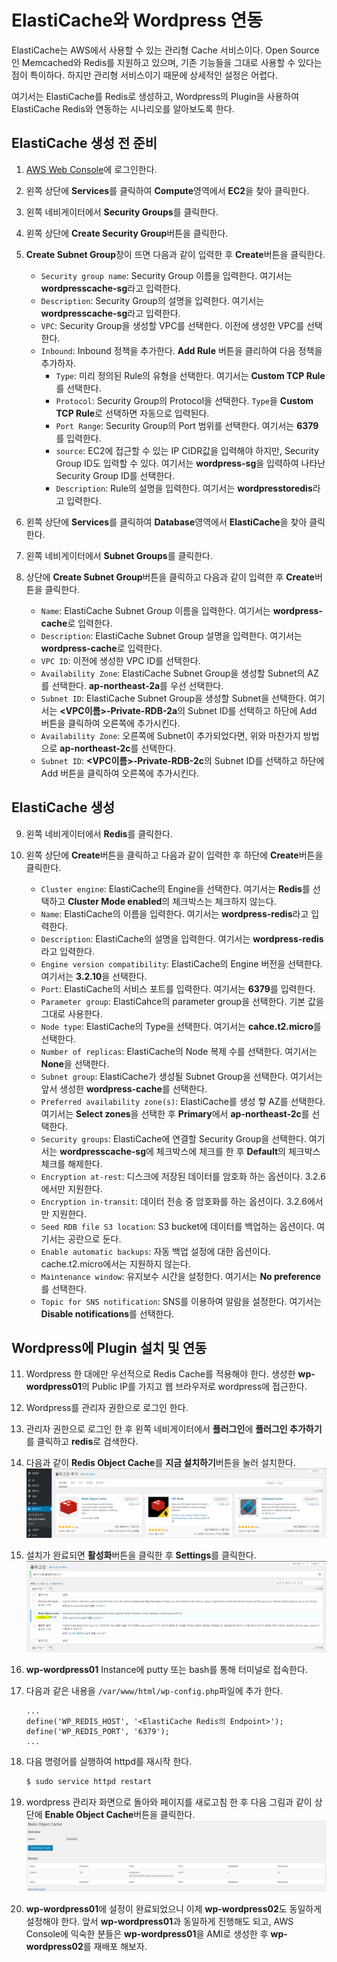 # ElastiCache와 Wordpress 연동
ElastiCache는 AWS에서 사용할 수 있는 관리형 Cache 서비스이다. Open Source인 Memcached와 Redis를 지원하고 있으며, 기존 기능들을 그대로 사용할 수 있다는 점이 특이하다. 하지만 관리형 서비스이기 때문에 상세적인 설정은 어렵다.

여기서는 ElastiCache를 Redis로 생성하고, Wordpress의 Plugin을 사용하여 ElastiCache Redis와 연동하는 시나리오를 알아보도록 한다.

## ElastiCache 생성 전 준비
1. [AWS Web Console](https://signin.aws.amazon.com/console)에 로그인한다.

2. 왼쪽 상단에 **Services**를 클릭하여 **Compute**영역에서 **EC2**을 찾아 클릭한다.

3. 왼쪽 네비게이터에서 **Security Groups**를 클릭한다.

4. 왼쪽 상단에 **Create Security Group**버튼을 클릭한다.

5. **Create Subnet Group**창이 뜨면 다음과 같이 입력한 후 **Create**버튼을 클릭한다.
    - `Security group name`: Security Group 이름을 입력한다. 여기서는 **wordpresscache-sg**라고 입력한다.
    - `Description`: Security Group의 설명을 입력한다. 여기서는 **wordpresscache-sg**라고 입력한다.
    - `VPC`: Security Group을 생성할 VPC를 선택한다. 이전에 생성한 VPC를 선택한다.
    - `Inbound`: Inbound 정책을 추가한다. **Add Rule** 버튼을 클리하여 다음 정책을 추가하자.
        - `Type`: 미리 정의된 Rule의 유형을 선택한다. 여기서는 **Custom TCP Rule**를 선택한다.
        - `Protocol`: Security Group의 Protocol을 선택한다. `Type`을 **Custom TCP Rule**로 선택하면 자동으로 입력된다.
        - `Port Range`: Security Group의 Port 범위를 선택한다. 여기서는 **6379**를 입력한다.
        - `source`: EC2에 접근할 수 있는 IP CIDR값을 입력해야 하지만, Security Group ID도 입력할 수 있다. 여기서는 **wordpress-sg**을 입력하여 나타난 Security Group ID를 선택한다.
        - `Description`: Rule의 설명을 입력한다. 여기서는 **wordpresstoredis**라고 입력한다.

6. 왼쪽 상단에 **Services**를 클릭하여 **Database**영역에서 **ElastiCache**을 찾아 클릭한다.

7. 왼쪽 네비게이터에서 **Subnet Groups**를 클릭한다.

8. 상단에 **Create Subnet Group**버튼을 클릭하고 다음과 같이 입력한 후 **Create**버튼을 클릭한다.
    - `Name`: ElastiCache Subnet Group 이름을 입력한다. 여기서는 **wordpress-cache**로 입력한다.
    - `Description`: ElastiCache Subnet Group 설명을 입력한다. 여기서는 **wordpress-cache**로 입력한다.
    - `VPC ID`: 이전에 생성한 VPC ID를 선택한다.
    - `Availability Zone`: ElastiCache Subnet Group을 생성할 Subnet의 AZ를 선택한다. **ap-northeast-2a**를 우선 선택한다.
    - `Subnet ID`: ElastiCache Subnet Group을 생성할 Subnet을 선택한다. 여기서는 **<VPC이름>-Private-RDB-2a**의 Subnet ID를 선택하고 하단에 Add 버튼을 클릭하여 오른쪽에 추가시킨다.
    - `Availability Zone`: 오른쪽에 Subnet이 추가되었다면, 위와 마찬가지 방법으로 **ap-northeast-2c**를 선택한다.
    - `Subnet ID`: **<VPC이름>-Private-RDB-2c**의 Subnet ID를 선택하고 하단에 Add 버튼을 클릭하여 오른쪽에 추가시킨다.

## ElastiCache 생성
9. 왼쪽 네비게이터에서 **Redis**를 클릭한다.

10. 왼쪽 상단에 **Create**버튼을 클릭하고 다음과 같이 입력한 후 하단에 **Create**버튼을 클릭한다.
    - `Cluster engine`: ElastiCache의 Engine을 선택한다. 여기서는 **Redis**를 선택하고 **Cluster Mode enabled**의 체크박스는 체크하지 않는다.
    - `Name`: ElastiCache의 이름을 입력한다. 여기서는 **wordpress-redis**라고 입력한다.
    - `Description`: ElastiCache의 설명을 입력한다. 여기서는 **wordpress-redis**라고 입력한다.
    - `Engine version compatibility`: ElastiCache의 Engine 버전을 선택한다. 여기서는 **3.2.10**을 선택한다.
    - `Port`: ElastiCache의 서비스 포트를 입력한다. 여기서는 **6379**를 입력한다.
    - `Parameter group`: ElastiCahce의 parameter group을 선택한다. 기본 값을 그대로 사용한다.
    - `Node type`: ElastiCache의 Type을 선택한다. 여기서는 **cahce.t2.micro**를 선택한다.
    - `Number of replicas`: ElastiCache의 Node 복제 수를 선택한다. 여기서는 **None**을 선택한다.
    - `Subnet group`: ElastiCache가 생성될 Subnet Group을 선택한다. 여기서는 앞서 생성한 **wordpress-cache**를 선택한다.
    - `Preferred availability zone(s)`: ElastiCache를 생성 핳 AZ를 선택한다. 여기서는 **Select zones**을 선택한 후 **Primary**에서 **ap-northeast-2c**를 선택한다.
    - `Security groups`: ElastiCache에 연결할 Security Group을 선택한다. 여기서는 **wordpresscache-sg**에 체크박스에 체크를 한 후 **Default**의 체크박스 체크를 해제한다.
    - `Encryption at-rest`: 디스크에 저장된 데이터를 암호화 하는 옵션이다. 3.2.6에서만 지원한다.
    - `Encryption in-transit`: 데이터 전송 중 암호화를 하는 옵션이다. 3.2.6에서만 지원한다.
    - `Seed RDB file S3 location`: S3 bucket에 데이터를 백업하는 옵션이다. 여기서는 공란으로 둔다.
    - `Enable automatic backups`: 자동 백업 설정에 대한 옵션이다. cache.t2.micro에서는 지원하지 않는다.
    - `Maintenance window`: 유지보수 시간을 설정한다. 여기서는 **No preference**를 선택한다.
    - `Topic for SNS notification`: SNS를 이용하여 알람을 설정한다. 여기서는 **Disable notifications**를 선택한다.

## Wordpress에 Plugin 설치 및 연동
11. Wordpress 한 대에만 우선적으로 Redis Cache를 적용해야 한다. 생성한 **wp-wordpress01**의 Public IP를 가지고 웹 브라우저로 wordpress에 접근한다.

12. Wordpress를 관리자 권한으로 로그인 한다.

13. 관리자 권한으로 로그인 한 후 왼쪽 네비게이터에서 **플러그인**에 **플러그인 추가하기**를 클릭하고 **redis**로 검색한다.

14. 다음과 같이 **Redis Object Cache**를 **지금 설치하기**버튼을 눌러 설치한다.
![3.3.1 wordpress redis plugin](./../Image/3.3.1_wordpress_redis_plugin.png)

15. 설치가 완료되면 **활성화**버튼을 클릭한 후 **Settings**를 클릭한다.
![3.3.2 active redis object cahce](./../Image/3.3.2_active_redis_object_cahce.png)

16. **wp-wordpress01** Instance에 putty 또는 bash를 통해 터미널로 접속한다.

17. 다음과 같은 내용을 `/var/www/html/wp-config.php`파일에 추가 한다.
    ```wp-config.php
    ...
    define('WP_REDIS_HOST', '<ElastiCache Redis의 Endpoint>');
    define('WP_REDIS_PORT', '6379');
    ...
    ```

18. 다음 명령어를 실행하여 httpd를 재시작 한다.
    ```bash
    $ sudo service httpd restart
    ```

19. wordpress 관리자 화면으로 돌아와 페이지를 새로고침 한 후 다음 그림과 같이 상단에 **Enable Object Cache**버튼을 클릭한다.
![3.3.3 enable object cache](./../Image/3.3.3_enable_object_cahce.png)

20. **wp-wordpress01**에 설정이 완료되었으니 이제 **wp-wordpress02**도 동일하게 설정해야 한다. 앞서 **wp-wordpress01**과 동일하게 진행해도 되고, AWS Console에 익숙한 분들은 **wp-wordpress01**을 AMI로 생성한 후 **wp-wordpress02**를 재배포 해보자.